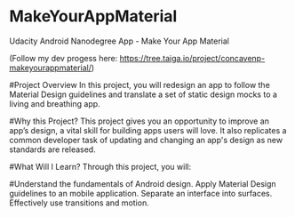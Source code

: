 # MakeYourAppMaterial
Udacity Android Nanodegree App - Make Your App Material

(Follow my dev progess here: https://tree.taiga.io/project/concavenp-makeyourappmaterial/)

#Project Overview
In this project, you will redesign an app to follow the Material Design guidelines and translate a set of static design mocks to a living and breathing app.

#Why this Project?
This project gives you an opportunity to improve an app’s design, a vital skill for building apps users will love. It also replicates a common developer task of updating and changing an app's design as new standards are released.

#What Will I Learn?
Through this project, you will:

#Understand the fundamentals of Android design.
Apply Material Design guidelines to an mobile application.
Separate an interface into surfaces.
Effectively use transitions and motion.
